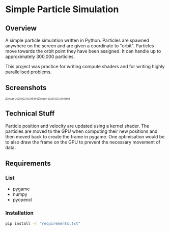 # Simple Particle Simulation

## Overview

A simple particle simulation written in Python. Particles are spawned anywhere on the screen and are given a coordinate to "orbit". Particles move towards the orbit point they have been assigned. It can handle up to approximately 300,000 particles.

This project was practice for writing compute shaders and for writing highly parallelised problems.

## Screenshots

<img src="C:\Users\thoma\AppData\Roaming\Typora\typora-user-images\image-20250122132346494.png" alt="image-20250122132346494" style="zoom:50%;" /><img src="C:\Users\thoma\AppData\Roaming\Typora\typora-user-images\image-20250122132405566.png" alt="image-20250122132405566" style="zoom:50%;" />

## Technical Stuff

Particle position and velocity are updated using a kernel shader. The particles are moved to the GPU when computing their new positions and then moved back to create the frame in pygame. One optimisation would be to also draw the frame on the GPU to prevent the necessary movement of data.

## Requirements

### List

- pygame
- numpy
- pyopencl

### Installation

```cmd
pip install -r "requirements.txt"
```

 